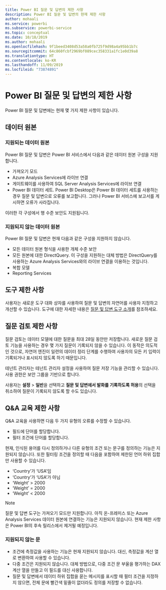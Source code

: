 ```yaml
---
title: Power BI 질문 및 답변의 제한 사항
description: Power BI 질문 및 답변의 현재 제한 사항
author: mohaali
ms.service: powerbi
ms.subservice: powerbi-service
ms.topic: conceptual
ms.date: 10/18/2019
ms.author: mohaali
ms.openlocfilehash: 9f1beed3408d53a58a0fb725f9d98a4a95bb1b7c
ms.sourcegitcommit: 64c860fcbf2969bf089cec358331a1fc1e0d39a8
ms.translationtype: HT
ms.contentlocale: ko-KR
ms.lasthandoff: 11/09/2019
ms.locfileid: "73874891"
---
```

# <a name="limitations-of-power-bi-qa"></a>Power BI 질문 및 답변의 제한 사항

Power BI 질문 및 답변에는 현재 몇 가지 제한 사항이 있습니다.

## <a name="data-sources"></a>데이터 원본

### <a name="supported-data-sources"></a>지원되는 데이터 원본

Power BI 질문 및 답변은 Power BI 서비스에서 다음과 같은 데이터 원본 구성을 지원합니다.

- 가져오기 모드
- Azure Analysis Services에 라이브 연결
- 게이트웨이를 사용하여 SQL Server Analysis Services에 라이브 연결
- Power BI 데이터 세트. Power BI Desktop은 Power BI 데이터 세트를 사용하는 경우 질문 및 답변으로 오류를 보고합니다. 그러나 Power BI 서비스에 보고서를 게시하면 오류가 사라집니다.

이러한 각 구성에서 행 수준 보안도 지원됩니다.

### <a name="data-sources-not-supported"></a>지원되지 않는 데이터 원본

Power BI 질문 및 답변은 현재 다음과 같은 구성을 지원하지 않습니다.

- 모든 데이터 원본 형식을 사용한 개체 수준 보안
- 모든 원본에 대한 DirectQuery. 이 구성을 지원하는 대체 방법은 DirectQuery를 사용하는 Azure Analysis Services와의 라이브 연결을 이용하는 것입니다.
- 복합 모델
- Reporting Services 

## <a name="tooling-limitations"></a>도구 제한 사항

사용자는 새로운 도구 대화 상자를 사용하여 질문 및 답변의 자연어를 사용자 지정하고 개선할 수 있습니다. 도구에 대한 자세한 내용은 [질문 및 답변 도구 소개](q-and-a-tooling-intro.md)를 참조하세요.

## <a name="review-question-limitations"></a>질문 검토 제한 사항

질문 검토는 데이터 모델에 대한 질문을 최대 28일 동안만 저장합니다. 새로운 질문 검토 기능을 사용하는 경우 몇 가지 질문이 기록되지 않을 수 있습니다. 이 동작은 의도적인 것으로, 자연어 엔진이 일련의 데이터 정리 단계를 수행하여 사용자의 모든 키 입력이 기록되거나 표시되지 않도록 하기 때문입니다.

테넌트 관리자는 테넌트 관리자 설정을 사용하여 질문 저장 기능을 관리할 수 있습니다. 사용 권한은 보안 그룹을 기반으로 합니다. 

사용자는 **설정** > **일반**을 선택하고 **질문 및 답변에서 발화를 기록하도록 허용**의 선택을 취소하여 질문이 기록되지 않도록 할 수도 있습니다. 

## <a name="teach-qa-limitations"></a>Q&A 교육 제한 사항

Q&A 교육을 사용하면 다음 두 가지 유형의 오류를 수정할 수 있습니다.

- 필드에 단어를 할당합니다.
- 필터 조건에 단어를 할당합니다.

현재, 인식된 용어를 다시 정의하거나 다른 유형의 조건 또는 문구를 정의하는 기능은 지원되지 않습니다. 또한 필터링 조건을 정의할 때 다음을 포함하여 제한된 언어 하위 집합만 사용할 수 있습니다.

- ‘Country’가 ‘USA’임
- ‘Country’가 ‘USA’가 아님
- ‘Weight’ > 2000
- ‘Weight’ = 2000
- ‘Weight’ < 2000

> [!NOTE]
> 질문 및 답변 도구는 가져오기 모드만 지원합니다. 아직 온-프레미스 또는 Azure Analysis Services 데이터 원본에 연결하는 기능은 지원되지 않습니다. 현재 제한 사항은 Power BI의 후속 릴리스에서 제거될 예정입니다.

### <a name="statements-not-supported"></a>지원되지 않는 문

- 조건에 측정값을 사용하는 기능은 현재 지원되지 않습니다. 대신, 측정값을 계산 열로 변환하여 사용할 수 있습니다.
- 다중 조건은 지원되지 않습니다. 대체 방법으로, 다중 조건 문 부울을 평가하는 DAX 계산 열을 만들고 이 필드를 대신 사용합니다.
- 질문 및 답변에서 데이터 하위 집합을 묻는 메시지를 표시할 때 필터 조건을 지정하지 않으면, 전체 문에 빨간색 밑줄이 없더라도 정의를 저장할 수 없습니다.
